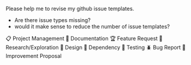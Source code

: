 Please help me to revise my github issue templates. 

* Are there issue types missing?
* would it make sense to reduce the number of issue templates?

📋 Project Management
📝 Documentation
🏆 Feature Request
🔭 Research/Exploration
🌈 Design
💾 Dependency
🤖 Testing
🪲 Bug Report
🌟 Improvement Proposal